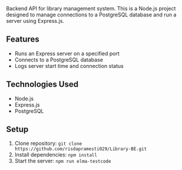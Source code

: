 Backend API for library management system.
This is a Node.js project designed to manage connections to a PostgreSQL database and run a server using Express.js.

## Features
- Runs an Express server on a specified port
- Connects to a PostgreSQL database
- Logs server start time and connection status

## Technologies Used
- Node.js
- Express.js
- PostgreSQL

## Setup
1. Clone repository: `git clone https://github.com/risdapramesti029/Library-BE.git`
2. Install dependencies: `npm install`
3. Start the server: `npm run elma-testcode`